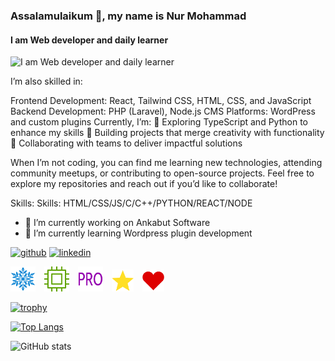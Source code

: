 ### Assalamulaikum 👋, my name is Nur Mohammad
#### I am Web developer and daily learner
![I am Web developer and daily learner](https://media.licdn.com/dms/image/v2/D4E16AQH_o1ljy1xL_w/profile-displaybackgroundimage-shrink_350_1400/profile-displaybackgroundimage-shrink_350_1400/0/1737127261254?e=1742428800&v=beta&t=aS4Wwb83ccSETp6-TySGSiq-1xFRQ6gaoTQ565LhKxM)

I’m also skilled in:

Frontend Development: React, Tailwind CSS, HTML, CSS, and JavaScript Backend Development: PHP (Laravel), Node.js CMS Platforms: WordPress and custom plugins Currently, I’m: 🌱 Exploring TypeScript and Python to enhance my skills 🔨 Building projects that merge creativity with functionality 🤝 Collaborating with teams to deliver impactful solutions

When I’m not coding, you can find me learning new technologies, attending community meetups, or contributing to open-source projects. Feel free to explore my repositories and reach out if you’d like to collaborate!

Skills: Skills: HTML/CSS/JS/C/C++/PYTHON/REACT/NODE

- 🔭 I’m currently working on Ankabut Software 
- 🌱 I’m currently learning Wordpress plugin development 


[<img src='https://cdn.jsdelivr.net/npm/simple-icons@3.0.1/icons/github.svg' alt='github' height='40'>](https://github.com/nurmhm)  [<img src='https://cdn.jsdelivr.net/npm/simple-icons@3.0.1/icons/linkedin.svg' alt='linkedin' height='40'>](https://www.linkedin.com/in/https://www.linkedin.com/in/nurmhm7228//)  

<a href='https://archiveprogram.github.com/'><img src='https://raw.githubusercontent.com/acervenky/animated-github-badges/master/assets/acbadge.gif' width='40' height='40'></a> <a href='https://docs.github.com/en/developers'><img src='https://raw.githubusercontent.com/acervenky/animated-github-badges/master/assets/devbadge.gif' width='40' height='40'></a> <a href='https://github.com/pricing'><img src='https://raw.githubusercontent.com/acervenky/animated-github-badges/master/assets/pro.gif' width='40' height='40'></a> <a href='https://stars.github.com/'><img src='https://raw.githubusercontent.com/acervenky/animated-github-badges/master/assets/starbadge.gif' width='35' height='35'></a> <a href='https://docs.github.com/en/github/supporting-the-open-source-community-with-github-sponsors'><img src='https://raw.githubusercontent.com/acervenky/animated-github-badges/master/assets/sponsorbadge.gif' width='35' height='35'></a> 

[![trophy](https://github-profile-trophy.vercel.app/?username=nurmhm)](https://github.com/ryo-ma/github-profile-trophy)

[![Top Langs](https://github-readme-stats.vercel.app/api/top-langs/?username=nurmhm)](https://github.com/anuraghazra/github-readme-stats)

![GitHub stats](https://github-readme-stats.vercel.app/api?username=nurmhm&show_icons=true&count_private=true)  

